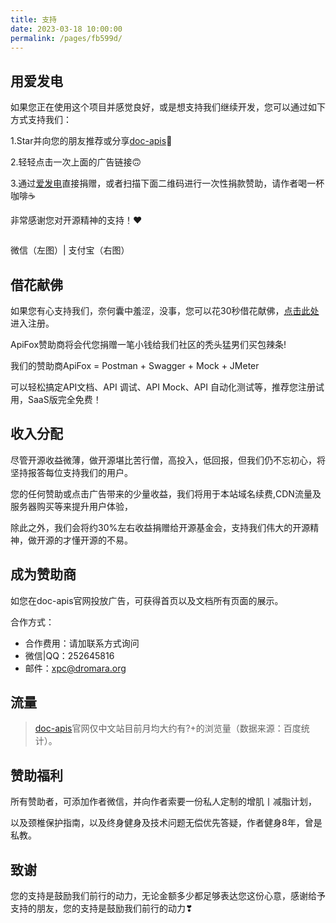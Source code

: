 ```yaml
---
title: 支持
date: 2023-03-18 10:00:00
permalink: /pages/fb599d/
---
```


## 用爱发电

如果您正在使用这个项目并感觉良好，或是想支持我们继续开发，您可以通过如下方式支持我们：

1.Star并向您的朋友推荐或分享[doc-apis](https://gitee.com/dromara/easy-es)🚀

2.轻轻点击一次上面的广告链接🙃

3.通过[爱发电](https://afdian.net/a/easy-es)直接捐赠，或者扫描下面二维码进行一次性捐款赞助，请作者喝一杯咖啡☕️

非常感谢您对开源精神的支持！❤

<img :src="$withBase('/img/vx-donate.png')" style="zoom: 95%"><img :src="$withBase('/img/alipay-donate.png')" style="zoom: 95%">

微信（左图）| 支付宝（右图）

## 借花献佛

如果您有心支持我们，奈何囊中羞涩，没事，您可以花30秒借花献佛，[点击此处](http://apifox.cn/a103easyse)进入注册。

ApiFox赞助商将会代您捐赠一笔小钱给我们社区的秃头猛男们买包辣条!

我们的赞助商ApiFox = Postman + Swagger + Mock + JMeter 

可以轻松搞定API文档、API 调试、API Mock、API 自动化测试等，推荐您注册试用，SaaS版完全免费！

## 收入分配

尽管开源收益微薄，做开源堪比苦行僧，高投入，低回报，但我们仍不忘初心，将坚持报答每位支持我们的用户。

您的任何赞助或点击广告带来的少量收益，我们将用于本站域名续费,CDN流量及服务器购买等来提升用户体验，

除此之外，我们会将约30%左右收益捐赠给开源基金会，支持我们伟大的开源精神，做开源的才懂开源的不易。

## 成为赞助商
如您在doc-apis官网投放广告，可获得首页以及文档所有页面的展示。

合作方式：
* 合作费用：请加联系方式询问
* 微信|QQ：252645816 
* 邮件：xpc@dromara.org

## 流量

> [doc-apis](https://www.doc-apis.com/)官网仅中文站目前月均大约有?+的浏览量（数据来源：百度统计）。


## 赞助福利

所有赞助者，可添加作者微信，并向作者索要一份私人定制的增肌丨减脂计划，

以及颈椎保护指南，以及终身健身及技术问题无偿优先答疑，作者健身8年，曾是私教。

## 致谢

您的支持是鼓励我们前行的动力，无论金额多少都足够表达您这份心意，感谢给予支持的朋友，您的支持是鼓励我们前行的动力❣